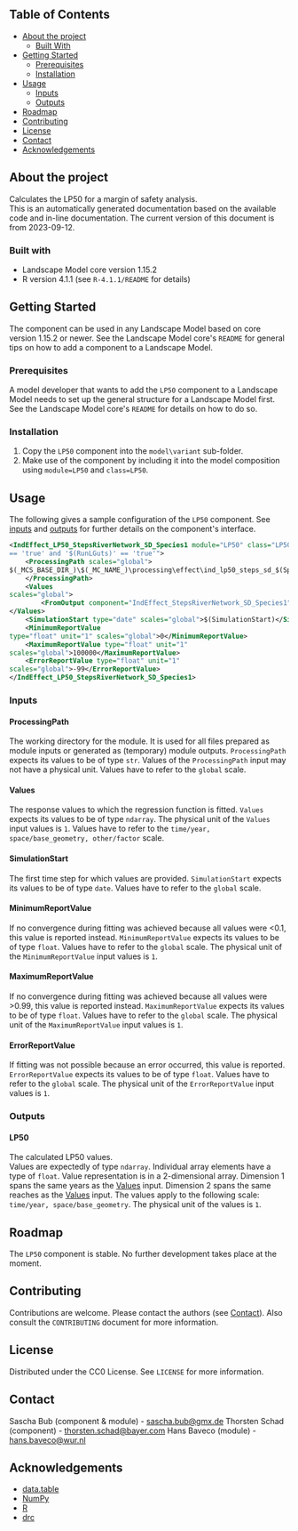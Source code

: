 ## Table of Contents

* [About the project](#about-the-project)
    * [Built With](#built-with)
* [Getting Started](#getting-started)
    * [Prerequisites](#prerequisites)
    * [Installation](#installation)
* [Usage](#usage)
    * [Inputs](#inputs)
    * [Outputs](#outputs)
* [Roadmap](#roadmap)
* [Contributing](#contributing)
* [License](#license)
* [Contact](#contact)
* [Acknowledgements](#acknowledgements)

## About the project

Calculates the LP50 for a margin of safety analysis.  
This is an automatically generated documentation based on the available code and in-line documentation. The current
version of this document is from 2023-09-12.

### Built with

* Landscape Model core version 1.15.2
* R version 4.1.1 (see `R-4.1.1/README` for details)

## Getting Started

The component can be used in any Landscape Model based on core version 1.15.2 or newer. See the Landscape
Model core's `README` for general tips on how to add a component to a Landscape Model.

### Prerequisites

A model developer that wants to add the `LP50` component to a Landscape Model needs to set up the general
structure for a Landscape Model first. See the Landscape Model core's `README` for details on how to do so.

### Installation

1. Copy the `LP50` component into the `model\variant` sub-folder.
2. Make use of the component by including it into the model composition using `module=LP50` and
   `class=LP50`.

## Usage

The following gives a sample configuration of the `LP50` component. See [inputs](#inputs) and
[outputs](#outputs) for further details on the component's interface.

```xml
<IndEffect_LP50_StepsRiverNetwork_SD_Species1 module="LP50" class="LP50" enabled_expression="'$(RunStepsRiverNetwork)'
== 'true' and '$(RunLGuts)' == 'true'">
    <ProcessingPath scales="global">
$(_MCS_BASE_DIR_)\$(_MC_NAME_)\processing\effect\ind_lp50_steps_sd_$(Species1)
    </ProcessingPath>
    <Values
scales="global">
        <FromOutput component="IndEffect_StepsRiverNetwork_SD_Species1" output="GutsSurvivalReaches" />
</Values>
    <SimulationStart type="date" scales="global">$(SimulationStart)</SimulationStart>
    <MinimumReportValue
type="float" unit="1" scales="global">0</MinimumReportValue>
    <MaximumReportValue type="float" unit="1"
scales="global">100000</MaximumReportValue>
    <ErrorReportValue type="float" unit="1"
scales="global">-99</ErrorReportValue>
</IndEffect_LP50_StepsRiverNetwork_SD_Species1>
```

### Inputs

#### ProcessingPath

The working directory for the module. It is used for all files prepared as module inputs or generated as (temporary)
module outputs.
`ProcessingPath` expects its values to be of type `str`.
Values of the `ProcessingPath` input may not have a physical unit.
Values have to refer to the `global` scale.

#### Values

The response values to which the regression function is fitted.
`Values` expects its values to be of type `ndarray`.
The physical unit of the `Values` input values is `1`.
Values have to refer to the `time/year, space/base_geometry, other/factor` scale.

#### SimulationStart

The first time step for which values are provided.
`SimulationStart` expects its values to be of type `date`.
Values have to refer to the `global` scale.

#### MinimumReportValue

If no convergence during fitting was achieved because all values were <0.1, this value is reported instead.
`MinimumReportValue` expects its values to be of type `float`.
Values have to refer to the `global` scale.
The physical unit of the `MinimumReportValue` input values is `1`.

#### MaximumReportValue

If no convergence during fitting was achieved because all values were >0.99, this value is reported instead.
`MaximumReportValue` expects its values to be of type `float`.
Values have to refer to the `global` scale.
The physical unit of the `MaximumReportValue` input values is `1`.

#### ErrorReportValue

If fitting was not possible because an error occurred, this value is reported.
`ErrorReportValue` expects its values to be of type `float`.
Values have to refer to the `global` scale.
The physical unit of the `ErrorReportValue` input values is `1`.

### Outputs
#### LP50
The calculated LP50 values.  
Values are expectedly of type `ndarray`.
Individual array elements have a type of `float`.
Value representation is in a 2-dimensional array.
Dimension 1 spans the same years as the [Values](#Values) input.
Dimension 2 spans the same reaches as the [Values](#Values) input.
The values apply to the following scale: `time/year, space/base_geometry`.
The physical unit of the values is `1`.

## Roadmap

The `LP50` component is stable. No further development takes place at the moment.

## Contributing

Contributions are welcome. Please contact the authors (see [Contact](#contact)). Also consult the `CONTRIBUTING`
document for more information.

## License

Distributed under the CC0 License. See `LICENSE` for more information.

## Contact

Sascha Bub (component & module) - sascha.bub@gmx.de
Thorsten Schad (component) - thorsten.schad@bayer.com
Hans Baveco (module) - hans.baveco@wur.nl

## Acknowledgements

* [data.table](https://cran.r-project.org/web/packages/data.table)
* [NumPy](https://numpy.org)
* [R](https://cran.r-project.org)
* [drc](https://cran.r-project.org/web/packages/drc/index.html)
